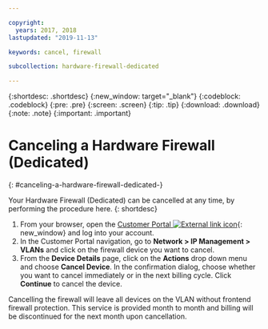```yaml
---

copyright:
  years: 2017, 2018
lastupdated: "2019-11-13"

keywords: cancel, firewall

subcollection: hardware-firewall-dedicated

---
```


{:shortdesc: .shortdesc}
{:new_window: target="_blank"}
{:codeblock: .codeblock}
{:pre: .pre}
{:screen: .screen}
{:tip: .tip}
{:download: .download}
{:note: .note}
{:important: .important}

# Canceling a Hardware Firewall (Dedicated)
{: #canceling-a-hardware-firewall-dedicated-}

Your Hardware Firewall (Dedicated) can be cancelled at any time, by performing the procedure here.
{: shortdesc}

1. From your browser, open the [Customer Portal ![External link icon](../../icons/launch-glyph.svg "External link icon")](https://control.softlayer.com/){: new_window} and log into your account.
2. In the Customer Portal navigation, go to **Network > IP Management > VLANs** and click on the firewall device you want to cancel.
3. From the **Device Details** page, click on the **Actions** drop down menu and choose **Cancel Device**. In the confirmation dialog, choose whether you want to cancel immediately or in the next billing cycle. Click **Continue** to cancel the device.

Cancelling the firewall will leave all devices on the VLAN without frontend firewall protection. This service is provided month to month and billing will be discontinued for the next month upon cancellation.
